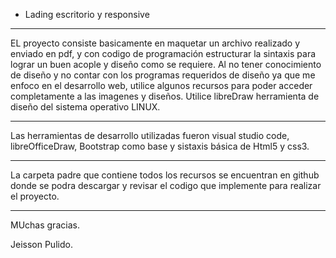 
* Lading escritorio y responsive
------------------------------------

EL proyecto consiste basicamente en maquetar un archivo realizado y enviado en pdf, y con codigo de programación estructurar la sintaxis para lograr un buen acople y diseño como se requiere.
Al no tener conocimiento de diseño y no contar con los programas requeridos de diseño ya que me enfoco en el desarrollo web, utilice algunos recursos para poder acceder completamente a las imagenes y diseños. Utilice libreDraw herramienta de diseño del sistema operativo LINUX.

------------------------------------

Las herramientas de desarrollo utilizadas fueron visual studio code, libreOfficeDraw, Bootstrap como base y sistaxis básica de Html5 y css3.

-----------------------------------

La carpeta padre que contiene todos los recursos se encuentran en github donde se podra descargar y revisar el codigo que implemente para realizar el proyecto.

-----------------------------------

MUchas gracias.

Jeisson Pulido.

